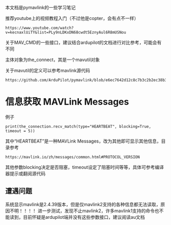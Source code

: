 本文档是pymavlink的一些学习笔记

推荐youtube上的视频教程入门（不过他是copter，会有点不一样）

    https://www.youtube.com/watch?v=kecnaxlUiTY&list=PLy9nLDKxDN68cwdt5EznyAul6R8mUSNou
    
关于MAV_CMD的一些接口，建议结合ardupilot的文档进行对比参考，可能会有不同

主体对象为the_connect，其是一个mavutil对象

关于mavutil的定义可以参考mavlink源代码

    https://github.com/ArduPilot/pymavlink/blob/e6ec7642d12c8c7b3c2b2ec38b38972314bdd895/mavutil.py#L505

# 信息获取 MAVLink Messages

例子

    print(the_connection.recv_match(type="HEARTBEAT", blocking=True, timeout = 5))

其中“HEARTBEAT”是一种MAVLink Messages，改为其他即可显示其他信息，目录参考

    https://mavlink.io/zh/messages/common.html#PROTOCOL_VERSION

其他参数blocking决定是否阻塞，timeout设定了阻塞时间等等，具体可参考编译器提示或翻阅源代码

## 遭遇问题

系统显示mavlink是2.4.39版本，但是仅mavlink2支持的各种信息都无法读取，原因不明！！！！
进一步测试，发现不止mavlink2，许多mavlink1支持的命令也不能读到，目前怀疑是ardupilot端并没有这些参数接口，建议阅读au文档
